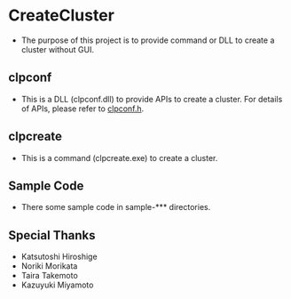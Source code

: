 # CreateCluster
- The purpose of this project is to provide command or DLL to create a cluster without GUI.

## clpconf
- This is a DLL (clpconf.dll) to provide APIs to create a cluster. For details of APIs, please refer to [clpconf.h](https://github.com/EXPRESSCLUSTER/CreateCluster/blob/master/clpconf/src/clpconf.h).

## clpcreate
- This is a command (clpcreate.exe) to create a cluster.

## Sample Code
- There some sample code in sample-*** directories.

## Special Thanks
- Katsutoshi Hiroshige
- Noriki Morikata
- Taira Takemoto
- Kazuyuki Miyamoto
